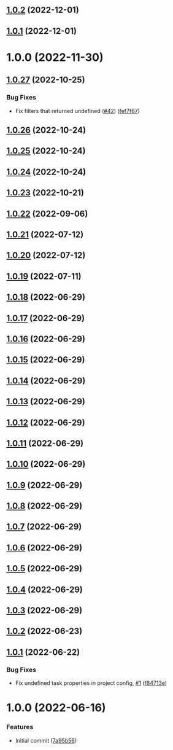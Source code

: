 ## [1.0.2](https://github.com/lajavaness/annotto/compare/v1.0.1...v1.0.2) (2022-12-01)

## [1.0.1](https://github.com/lajavaness/annotto/compare/v1.0.0...v1.0.1) (2022-12-01)

# 1.0.0 (2022-11-30)

## [1.0.27](https://github.com/lajavaness/annotto-api/compare/v1.0.26...v1.0.27) (2022-10-25)


### Bug Fixes

* Fix filters that returned undefined ([#42](https://github.com/lajavaness/annotto-api/issues/42)) ([fef7f67](https://github.com/lajavaness/annotto-api/commit/fef7f674fddb431bd530af507c7dfae598a952f8))

## [1.0.26](https://github.com/lajavaness/annotto-api/compare/v1.0.25...v1.0.26) (2022-10-24)

## [1.0.25](https://github.com/lajavaness/annotto-api/compare/v1.0.24...v1.0.25) (2022-10-24)

## [1.0.24](https://github.com/lajavaness/annotto-api/compare/v1.0.23...v1.0.24) (2022-10-24)

## [1.0.23](https://github.com/lajavaness/annotto-api/compare/v1.0.22...v1.0.23) (2022-10-21)

## [1.0.22](https://github.com/lajavaness/annotto-api/compare/v1.0.21...v1.0.22) (2022-09-06)

## [1.0.21](https://github.com/lajavaness/annotto-api/compare/v1.0.20...v1.0.21) (2022-07-12)

## [1.0.20](https://github.com/lajavaness/annotto-api/compare/v1.0.19...v1.0.20) (2022-07-12)

## [1.0.19](https://github.com/lajavaness/annotto-api/compare/v1.0.18...v1.0.19) (2022-07-11)

## [1.0.18](https://github.com/lajavaness/annotto-api/compare/v1.0.17...v1.0.18) (2022-06-29)

## [1.0.17](https://github.com/lajavaness/annotto-api/compare/v1.0.16...v1.0.17) (2022-06-29)

## [1.0.16](https://github.com/lajavaness/annotto-api/compare/v1.0.15...v1.0.16) (2022-06-29)

## [1.0.15](https://github.com/lajavaness/annotto-api/compare/v1.0.14...v1.0.15) (2022-06-29)

## [1.0.14](https://github.com/lajavaness/annotto-api/compare/v1.0.13...v1.0.14) (2022-06-29)

## [1.0.13](https://github.com/lajavaness/annotto-api/compare/v1.0.12...v1.0.13) (2022-06-29)

## [1.0.12](https://github.com/lajavaness/annotto-api/compare/v1.0.11...v1.0.12) (2022-06-29)

## [1.0.11](https://github.com/lajavaness/annotto-api/compare/v1.0.10...v1.0.11) (2022-06-29)

## [1.0.10](https://github.com/lajavaness/annotto-api/compare/v1.0.9...v1.0.10) (2022-06-29)

## [1.0.9](https://github.com/lajavaness/annotto-api/compare/v1.0.8...v1.0.9) (2022-06-29)

## [1.0.8](https://github.com/lajavaness/annotto-api/compare/v1.0.7...v1.0.8) (2022-06-29)

## [1.0.7](https://github.com/lajavaness/annotto-api/compare/v1.0.6...v1.0.7) (2022-06-29)

## [1.0.6](https://github.com/lajavaness/annotto-api/compare/v1.0.5...v1.0.6) (2022-06-29)

## [1.0.5](https://github.com/lajavaness/annotto-api/compare/v1.0.4...v1.0.5) (2022-06-29)

## [1.0.4](https://github.com/lajavaness/annotto-api/compare/v1.0.3...v1.0.4) (2022-06-29)

## [1.0.3](https://github.com/lajavaness/annotto-api/compare/v1.0.2...v1.0.3) (2022-06-29)

## [1.0.2](https://github.com/lajavaness/annotto-api/compare/v1.0.1...v1.0.2) (2022-06-23)

## [1.0.1](https://github.com/lajavaness/annotto-api/compare/v1.0.0...v1.0.1) (2022-06-22)


### Bug Fixes

* Fix undefined task properties in project config, [#1](https://github.com/lajavaness/annotto-api/issues/1) ([f84713e](https://github.com/lajavaness/annotto-api/commit/f84713e4724dc2cc65c7fb837ad6674930ca819a))

# 1.0.0 (2022-06-16)


### Features

* Initial commit ([7a95b56](https://github.com/lajavaness/annotto-api/commit/7a95b5669e2b5442e585cf7c9b3583e63fae0b10))
